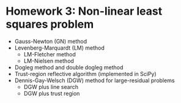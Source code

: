 # Homework 3: Non-linear least squares problem

- Gauss-Newton (GN) method
- Levenberg-Marquardt (LM) method
  - LM-Fletcher method
  - LM-Nielsen method
- Dogleg method and double dogleg method
- Trust-region reflective algorithm (implemented in SciPy)
- Dennis-Gay-Welsch (DGW) method for large-residual problems
  - DGW plus line search
  - DGW plus trust region
